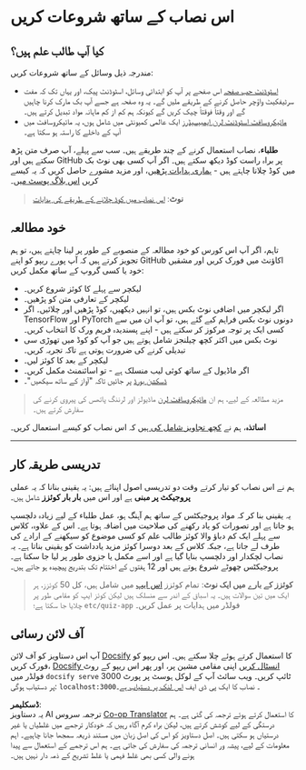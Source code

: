 <!--
CO_OP_TRANSLATOR_METADATA:
{
  "original_hash": "c4c545eb30765a49469ced84cfb4379f",
  "translation_date": "2025-08-26T11:13:36+00:00",
  "source_file": "lessons/0-course-setup/setup.md",
  "language_code": "ur"
}
-->
# اس نصاب کے ساتھ شروعات کریں

## کیا آپ طالب علم ہیں؟

مندرجہ ذیل وسائل کے ساتھ شروعات کریں:

* [اسٹوڈنٹ حب صفحہ](https://docs.microsoft.com/learn/student-hub?WT.mc_id=academic-77998-cacaste) اس صفحے پر آپ کو ابتدائی وسائل، اسٹوڈنٹ پیک، اور یہاں تک کہ مفت سرٹیفکیٹ واؤچر حاصل کرنے کے طریقے ملیں گے۔ یہ وہ صفحہ ہے جسے آپ بک مارک کرنا چاہیں گے اور وقتاً فوقتاً چیک کریں گے کیونکہ ہم کم از کم ماہانہ مواد تبدیل کرتے ہیں۔
* [مائیکروسافٹ اسٹوڈنٹ لرن ایمبیسیڈرز](https://studentambassadors.microsoft.com?WT.mc_id=academic-77998-cacaste) ایک عالمی کمیونٹی میں شامل ہوں، یہ مائیکروسافٹ میں آپ کے داخلے کا راستہ ہو سکتا ہے۔

**طلباء**، نصاب استعمال کرنے کے چند طریقے ہیں۔ سب سے پہلے، آپ صرف متن پڑھ سکتے ہیں اور GitHub پر براہ راست کوڈ دیکھ سکتے ہیں۔ اگر آپ کسی بھی نوٹ بک میں کوڈ چلانا چاہتے ہیں - [ہماری ہدایات پڑھیں](./etc/how-to-run.md)، اور مزید مشورے حاصل کریں کہ یہ کیسے کریں [اس بلاگ پوسٹ میں](https://soshnikov.com/education/how-to-execute-notebooks-from-github/)۔

> **نوٹ**: [اس نصاب میں کوڈ چلانے کے طریقے کی ہدایات](./how-to-run.md)

## خود مطالعہ

تاہم، اگر آپ اس کورس کو خود مطالعہ کے منصوبے کے طور پر لینا چاہتے ہیں، تو ہم تجویز کرتے ہیں کہ آپ پورے ریپو کو اپنے GitHub اکاؤنٹ میں فورک کریں اور مشقیں خود یا کسی گروپ کے ساتھ مکمل کریں:

* لیکچر سے پہلے کا کوئز شروع کریں۔
* لیکچر کے تعارفی متن کو پڑھیں۔
* اگر لیکچر میں اضافی نوٹ بکس ہیں، تو انہیں دیکھیں، کوڈ پڑھیں اور چلائیں۔ اگر TensorFlow اور PyTorch دونوں نوٹ بکس فراہم کیے گئے ہیں، تو آپ ان میں سے کسی ایک پر توجہ مرکوز کر سکتے ہیں - اپنے پسندیدہ فریم ورک کا انتخاب کریں۔
* نوٹ بکس میں اکثر کچھ چیلنجز شامل ہوتے ہیں جو آپ کو کوڈ میں تھوڑی سی تبدیلی کرنے کی ضرورت ہوتی ہے تاکہ تجربہ کریں۔
* لیکچر کے بعد کا کوئز لیں۔
* اگر ماڈیول کے ساتھ کوئی لیب منسلک ہے - تو اسائنمنٹ مکمل کریں۔
* [ڈسکشن بورڈ](https://github.com/microsoft/AI-For-Beginners/discussions) پر جائیں تاکہ "آواز کے ساتھ سیکھیں"۔

> مزید مطالعہ کے لیے، ہم ان [مائیکروسافٹ لرن](https://docs.microsoft.com/en-us/users/dmitrysoshnikov-9132/collections/31zgizg2p418yo/?WT.mc_id=academic-77998-cacaste) ماڈیولز اور لرننگ پاتھس کی پیروی کرنے کی سفارش کرتے ہیں۔

**اساتذہ**، ہم نے [کچھ تجاویز شامل کی ہیں](/for-teachers.md) کہ اس نصاب کو کیسے استعمال کریں۔

---

## تدریسی طریقہ کار

ہم نے اس نصاب کو تیار کرتے وقت دو تدریسی اصول اپنائے ہیں: یہ یقینی بنانا کہ یہ عملی **پروجیکٹ پر مبنی** ہے اور اس میں **بار بار کوئزز** شامل ہیں۔

یہ یقینی بنا کر کہ مواد پروجیکٹس کے ساتھ ہم آہنگ ہو، عمل طلباء کے لیے زیادہ دلچسپ ہو جاتا ہے اور تصورات کو یاد رکھنے کی صلاحیت میں اضافہ ہوتا ہے۔ اس کے علاوہ، کلاس سے پہلے ایک کم دباؤ والا کوئز طالب علم کو کسی موضوع کو سیکھنے کے ارادے کی طرف لے جاتا ہے، جبکہ کلاس کے بعد دوسرا کوئز مزید یادداشت کو یقینی بناتا ہے۔ یہ نصاب لچکدار اور دلچسپ بنایا گیا ہے اور اسے مکمل یا جزوی طور پر لیا جا سکتا ہے۔ پروجیکٹس چھوٹے شروع ہوتے ہیں اور 12 ہفتوں کے اختتام تک بتدریج پیچیدہ ہو جاتے ہیں۔

> **کوئزز کے بارے میں ایک نوٹ**: تمام کوئزز [اس ایپ](https://red-field-0a6ddfd03.1.azurestaticapps.net/) میں شامل ہیں، کل 50 کوئزز، ہر ایک میں تین سوالات ہیں۔ یہ اسباق کے اندر سے منسلک ہیں لیکن کوئز ایپ کو مقامی طور پر چلایا جا سکتا ہے؛ `etc/quiz-app` فولڈر میں ہدایات پر عمل کریں۔

## آف لائن رسائی

آپ اس دستاویز کو آف لائن [Docsify](https://docsify.js.org/#/) کا استعمال کرتے ہوئے چلا سکتے ہیں۔ اس ریپو کو فورک کریں، [Docsify انسٹال کریں](https://docsify.js.org/#/quickstart) اپنی مقامی مشین پر، اور پھر اس ریپو کے روٹ فولڈر میں `docsify serve` ٹائپ کریں۔ ویب سائٹ آپ کے لوکل ہوسٹ پر پورٹ 3000 پر دستیاب ہوگی: `localhost:3000`۔ نصاب کا ایک پی ڈی ایف [اس لنک پر دستیاب ہے](../../../../../../../../../etc/pdf/readme.pdf)۔

**ڈسکلیمر**:  
یہ دستاویز AI ترجمہ سروس [Co-op Translator](https://github.com/Azure/co-op-translator) کا استعمال کرتے ہوئے ترجمہ کی گئی ہے۔ ہم درستگی کے لیے کوشش کرتے ہیں، لیکن براہ کرم آگاہ رہیں کہ خودکار ترجمے میں غلطیاں یا غیر درستیاں ہو سکتی ہیں۔ اصل دستاویز کو اس کی اصل زبان میں مستند ذریعہ سمجھا جانا چاہیے۔ اہم معلومات کے لیے، پیشہ ور انسانی ترجمہ کی سفارش کی جاتی ہے۔ ہم اس ترجمے کے استعمال سے پیدا ہونے والی کسی بھی غلط فہمی یا غلط تشریح کے ذمہ دار نہیں ہیں۔
